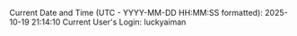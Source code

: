 Current Date and Time (UTC - YYYY-MM-DD HH:MM:SS formatted): 2025-10-19 21:14:10
Current User's Login: luckyaiman
